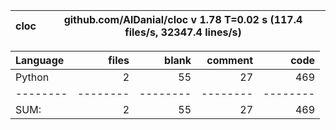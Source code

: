 cloc|github.com/AlDanial/cloc v 1.78  T=0.02 s (117.4 files/s, 32347.4 lines/s)
--- | ---

Language|files|blank|comment|code
:-------|-------:|-------:|-------:|-------:
Python|2|55|27|469
--------|--------|--------|--------|--------
SUM:|2|55|27|469

